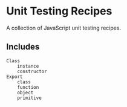 # Unit Testing Recipes

A collection of JavaScript unit testing recipes. 

## Includes

    Class
        instance
        constructor
    Export
        class
        function
        object
        primitive